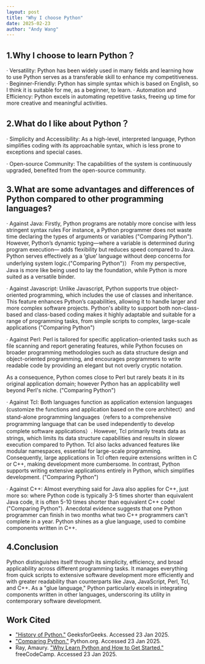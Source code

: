 ```yaml
---
layout: post
title: "Why I choose Python"
date: 2025-02-23
author: "Andy Wang"
---
```


## 1.Why I choose to learn Python？
· Versatility: Python has been widely used in many fields and learning how to use Python serves as a transferable skill to enhance my competitiveness. 
·  Beginner-Friendly: Python has simple syntax which is based on English, so I think it is suitable for me, as a beginner, to learn.
· Automation and Efficiency: Python excels in automating repetitive tasks, freeing up time for more creative and meaningful activities.

## 2.What do I like about Python？
· Simplicity and Accessibility: As a high-level, interpreted language, Python simplifies coding with its approachable syntax, which is less prone to exceptions and special cases.

· Open-source Community: The capabilities of the system is continuously upgraded, benefited from the open-source community.

## 3.What are some advantages and differences of Python compared to other programming languages?

· Against Java:
Firstly, Python programs are notably more concise with less stringent syntax rules For instance, a Python programmer does not waste time declaring the types of arguments or variables ("Comparing Python").  However, Python’s dynamic typing—where a variable is determined during program execution— adds flexibility but reduces speed compared to Java. Python serves effectively as a ‘glue’ language without deep concerns for underlying system logic.("Comparing Python")） From my perspective, Java is more like being used to lay the foundation, while Python is more suited as a versatile binder. 

· Against Javascript: 
Unlike Javascript, Python supports true object-oriented programming, which includes the use of classes and inheritance. This feature enhances Python’s capabilities, allowing it to handle larger and more complex software projects. Python's ability to support both non-class-based and class-based coding makes it highly adaptable and suitable for a range of programming tasks, from simple scripts to complex, large-scale applications ("Comparing Python")

· Against Perl: 
Perl is tailored for specific application-oriented tasks such as file scanning and report generating features, while Python focuses on broader programming methodologies such as data structure design and object-oriented programming, and encourages programmers to write readable code by providing an elegant but not overly cryptic notation. 

As a consequence, Python comes close to Perl but rarely beats it in its original application domain; however Python has an applicability well beyond Perl's niche. ("Comparing Python")

· Against Tcl: 
Both languages function as application extension languages (customize the functions and application based on the core architect）and stand-alone programming languages（refers to a comprehensive programming language that can be used independently to develop complete software applications）. However, Tcl primarily treats data as strings, which limits its data structure capabilities and results in slower execution compared to Python. Tcl also lacks advanced features like modular namespaces, essential for large-scale programming. Consequently, large applications in Tcl often require extensions written in C or C++, making development more cumbersome. In contrast, Python supports writing extensive applications entirely in Python, which simplifies development. ("Comparing Python")

·  Against C++:
 Almost everything said for Java also applies for C++, just more so: where Python code is typically 3-5 times shorter than equivalent Java code, it is often 5-10 times shorter than equivalent C++ code! ("Comparing Python"). Anecdotal evidence suggests that one Python programmer can finish in two months what two C++ programmers can't complete in a year. Python shines as a glue language, used to combine components written in C++.

## 4.Conclusion
Python distinguishes itself through its simplicity, efficiency, and broad applicability across different programming tasks. It manages everything from quick scripts to extensive software development more efficiently and with greater readability than counterparts like Java, JavaScript, Perl, Tcl, and C++. As a "glue language," Python particularly excels in integrating components written in other languages, underscoring its utility in contemporary software development.

## Work Cited

- ["History of Python."](https://www.geeksforgeeks.org/history-of-python/) GeeksforGeeks. Accessed 23 Jan 2025.  
- ["Comparing Python."](https://www.python.org/doc/essays/comparisons/) Python.org. Accessed 23 Jan 2025.  
- Ray, Amaury. ["Why Learn Python and How to Get Started."](https://www.freecodecamp.org/news/why-learn-python-and-how-to-get-started/) freeCodeCamp. Accessed 23 Jan 2025.  
